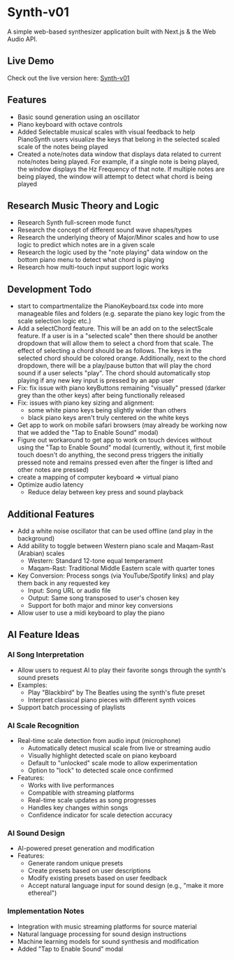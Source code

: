 # Synth-v01

A simple web-based synthesizer application built with Next.js & the Web Audio API.

## Live Demo

Check out the live version here: [Synth-v01](https://synth-v01.netlify.app)

## Features

- Basic sound generation using an oscillator
- Piano keyboard with octave controls
- Added Selectable musical scales with visual feedback to help PianoSynth users visualize the keys that belong in the selected scaled scale of the notes being played
- Created a note/notes data window that displays data related to current note/notes being played. For example, if a single note is being played, the window displays the Hz Frequency of that note. If multiple notes are being played, the window will attempt to detect what chord is being played

## Research Music Theory and Logic

- Research Synth full-screen mode funct
- Research the concept of different sound wave shapes/types
- Research the underlying theory of Major/Minor scales and how to use logic to predict which notes are in a given scale
- Research the logic used by the "note playing" data window on the bottom piano menu to detect what chord is playing
- Research how multi-touch input support logic works

## Development Todo

- start to compartmentalize the PianoKeyboard.tsx code into more manageable files and folders (e.g. separate the piano key logic from the scale selection logic etc.)
- Add a selectChord feature. This will be an add on to the selectScale feature. If a user is in a "selected scale" then there should be another dropdown that will allow them to select a chord from that scale. The effect of selecting a chord should be as follows. The keys in the selected chord should be colored orange. Additionally, next to the chord dropdown, there will be a play/pause button that will play the chord sound if a user selects "play". The chord should automatically stop playing if any new key input is pressed by an app user
- Fix: fix issue with piano keyButtons remaining "visually" pressed (darker grey than the other keys) after being functionally released
- Fix: issues with piano key sizing and alignment:
  - some white piano keys being slightly wider than others
  - black piano keys aren't truly centered on the white keys
- Get app to work on mobile safari browsers (may already be working now that we added the "Tap to Enable Sound" modal)
- Figure out workaround to get app to work on touch devices without using the "Tap to Enable Sound" modal (currently, without it, first mobile touch doesn't do anything, the second press triggers the initially pressed note and remains pressed even after the finger is lifted and other notes are pressed)
- create a mapping of computer keyboard => virtual piano
- Optimize audio latency
  - Reduce delay between key press and sound playback

## Additional Features

- Add a white noise oscillator that can be used offline (and play in the background)
- Add ability to toggle between Western piano scale and Maqam-Rast (Arabian) scales
  - Western: Standard 12-tone equal temperament
  - Maqam-Rast: Traditional Middle Eastern scale with quarter tones
- Key Conversion: Process songs (via YouTube/Spotify links) and play them back in any requested key
  - Input: Song URL or audio file
  - Output: Same song transposed to user's chosen key
  - Support for both major and minor key conversions
- Allow user to use a midi keyboard to play the piano

## AI Feature Ideas

### AI Song Interpretation

- Allow users to request AI to play their favorite songs through the synth's sound presets
- Examples:
  - Play "Blackbird" by The Beatles using the synth's flute preset
  - Interpret classical piano pieces with different synth voices
- Support batch processing of playlists

### AI Scale Recognition

- Real-time scale detection from audio input (microphone)
  - Automatically detect musical scale from live or streaming audio
  - Visually highlight detected scale on piano keyboard
  - Default to "unlocked" scale mode to allow experimentation
  - Option to "lock" to detected scale once confirmed
- Features:
  - Works with live performances
  - Compatible with streaming platforms
  - Real-time scale updates as song progresses
  - Handles key changes within songs
  - Confidence indicator for scale detection accuracy

### AI Sound Design

- AI-powered preset generation and modification
- Features:
  - Generate random unique presets
  - Create presets based on user descriptions
  - Modify existing presets based on user feedback
  - Accept natural language input for sound design (e.g., "make it more ethereal")

### Implementation Notes

- Integration with music streaming platforms for source material
- Natural language processing for sound design instructions
- Machine learning models for sound synthesis and modification
- Added "Tap to Enable Sound" modal
